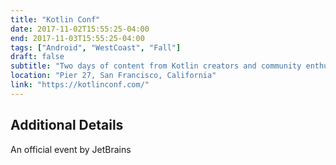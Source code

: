```yaml
---
title: "Kotlin Conf"
date: 2017-11-02T15:55:25-04:00
end: 2017-11-03T15:55:25-04:00
tags: ["Android", "WestCoast", "Fall"]
draft: false
subtitle: "Two days of content from Kotlin creators and community enthusiasts"
location: "Pier 27, San Francisco, California"
link: "https://kotlinconf.com/"
---
```


<!--more-->

## Additional Details

An official event by JetBrains
